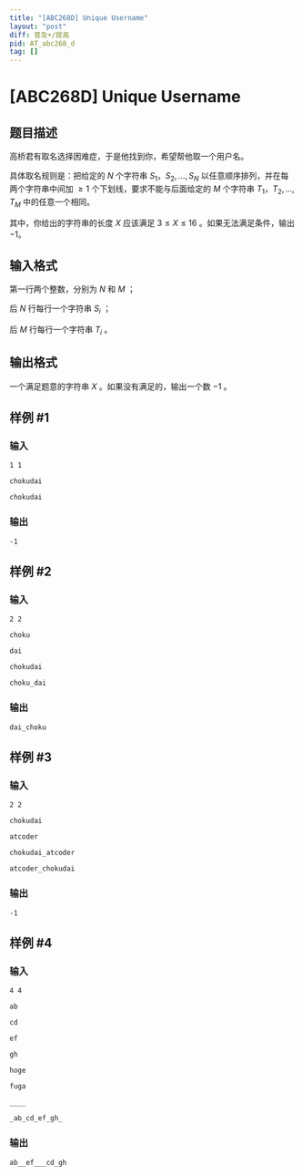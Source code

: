 ```yaml
---
title: "[ABC268D] Unique Username"
layout: "post"
diff: 普及+/提高
pid: AT_abc268_d
tag: []
---
```


# [ABC268D] Unique Username

## 题目描述

高桥君有取名选择困难症，于是他找到你，希望帮他取一个用户名。

具体取名规则是：把给定的 $N$ 个字符串 $S_1，S_2,\ldots,S_N$ 以任意顺序排列，并在每两个字符串中间加 $\ge1$ 个下划线，要求不能与后面给定的 $M$ 个字符串 $T_1，T_2,\ldots,T_M$ 中的任意一个相同。

其中，你给出的字符串的长度 $X$ 应该满足 $3\le X \le 16$ 。如果无法满足条件，输出 $-1$。

## 输入格式

第一行两个整数，分别为 $N$ 和 $M$ ；

后 $N$ 行每行一个字符串 $S_i$ ；

后 $M$ 行每行一个字符串 $T_i$ 。

## 输出格式

一个满足题意的字符串 $X$ 。如果没有满足的，输出一个数 $-1$ 。

## 样例 #1

### 输入

```
1 1
chokudai
chokudai
```

### 输出

```
-1
```

## 样例 #2

### 输入

```
2 2
choku
dai
chokudai
choku_dai
```

### 输出

```
dai_choku
```

## 样例 #3

### 输入

```
2 2
chokudai
atcoder
chokudai_atcoder
atcoder_chokudai
```

### 输出

```
-1
```

## 样例 #4

### 输入

```
4 4
ab
cd
ef
gh
hoge
fuga
____
_ab_cd_ef_gh_
```

### 输出

```
ab__ef___cd_gh
```

